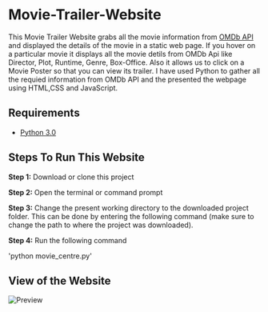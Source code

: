 # Movie-Trailer-Website

This Movie Trailer Website grabs all the movie information from [OMDb API](http://omdbapi.com/) and displayed the details of the movie in a static web page. If you hover on a particular movie it displays all the movie detils from OMDb Api like Director, Plot, Runtime, Genre, Box-Office. Also it allows us to click on a Movie Poster so that you can view its trailer. I have used Python to gather all the requied information from OMDb API and the presented the webpage using HTML,CSS and JavaScript.


## Requirements
* [Python 3.0](https://www.python.org/downloads/)

## Steps To Run This Website

**Step 1:** Download or clone this project

**Step 2:** Open the terminal or command prompt

**Step 3:** Change the present working directory to the downloaded project folder. This can be done by entering the following command (make sure to change the path to where the project was downloaded).

**Step 4:** Run the following command

'python movie_centre.py'


## View of the Website


![Preview](Movie_Trailer_Website.gif)
